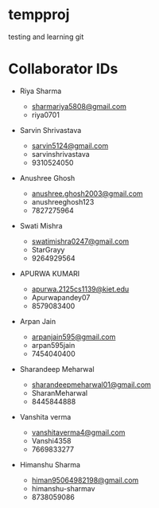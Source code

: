 # tempproj
testing and learning git
# Collaborator IDs

- Riya Sharma
  - sharmariya5808@gmail.com
  - riya0701

- Sarvin Shrivastava
  - sarvin5124@gmail.com
  - sarvinshrivastava
  - 9310524050

- Anushree Ghosh
  - anushree.ghosh2003@gmail.com
  - anushreeghosh123
  - 7827275964

- Swati Mishra
  - swatimishra0247@gmail.com
  - StarGrayy
  - 9264929564

- APURWA KUMARI 
  - apurwa.2125cs1139@kiet.edu
  - Apurwapandey07
  - 8579083400

- Arpan Jain
  - arpanjain595@gmail.com
  - arpan595jain
  - 7454040400

- Sharandeep Meharwal
  - sharandeepmeharwal01@gmail.com
  - SharanMeharwal
  - 8445844888

- Vanshita verma
  - vanshitaverma4@gmail.com
  - Vanshi4358
  - 7669833277

- Himanshu Sharma
  - himan95064982198@gmail.com
  - himanshu-sharmav
  - 8738059086

